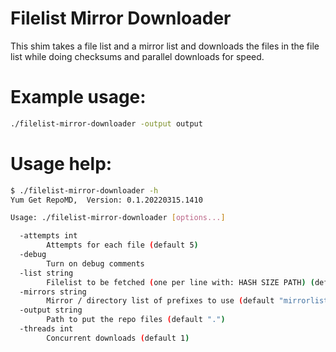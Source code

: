 # Filelist Mirror Downloader

This shim takes a file list and a mirror list and downloads the files in the file list
while doing checksums and parallel downloads for speed.

# Example usage:
```bash
./filelist-mirror-downloader -output output
```


# Usage help:
```bash
$ ./filelist-mirror-downloader -h
Yum Get RepoMD,  Version: 0.1.20220315.1410

Usage: ./filelist-mirror-downloader [options...]

  -attempts int
        Attempts for each file (default 5)
  -debug
        Turn on debug comments
  -list string
        Filelist to be fetched (one per line with: HASH SIZE PATH) (default "filelist.txt")
  -mirrors string
        Mirror / directory list of prefixes to use (default "mirrorlist.txt")
  -output string
        Path to put the repo files (default ".")
  -threads int
        Concurrent downloads (default 1)
```




